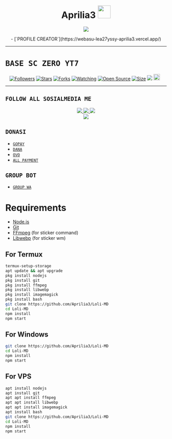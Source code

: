 <h1 align="center">Aprilia3 <img src="https://user-images.githubusercontent.com/1303154/88677602-1635ba80-d120-11ea-84d8-d263ba5fc3c0.gif" width="40px" alt=""><br></h1>
<p align="center">
<img src="https://telegra.ph/file/4a277a5eb76602b5d47d4.jpg" />
</p>

<p align="center">
- [`PROFILE CREATOR`](https://webasu-lea27yssy-aprilia3.vercel.app/)
</p>

------

# ```BASE SC ZERO YT7```
<p align="center">
<a href="https://github.com/Aprilia3/followers"><img title="Followers" src="https://img.shields.io/github/followers/Aprilia3?color=red&style=flat-square"></a>
<a href="https://github.com/Aprilia3/Loli-MD/stargazers/"><img title="Stars" src="https://img.shields.io/github/stars/Aprilia3/Loli-MD?color=blue&style=flat-square"></a>
<a href="https://github.com/Aprilia3/Loli-MD/network/members"><img title="Forks" src="https://img.shields.io/github/forks/Aprilia3/Loli-MD?color=red&style=flat-square"></a>
<a href="https://github.com/Aprilia3/Loli-MD/watchers"><img title="Watching" src="https://img.shields.io/github/watchers/Aprilia3/Loli-MD?label=Watchers&color=blue&style=flat-square"></a>
<a href="https://github.com/Aprilia3/Loli-MD"><img title="Open Source" src="https://badges.frapsoft.com/os/v2/open-source.svg?v=103"></a>
<a href="https://github.com/Aprilia3/Loli-MD/"><img title="Size" src="https://img.shields.io/github/repo-size/Aprilia3/Loli-MD?style=flat-square&color=green"></a>
<a href="https://hits.seeyoufarm.com"><img src="https://hits.seeyoufarm.com/api/count/incr/badge.svg?url=https%3A%2F%2Fgithub.com%2FAprilia3%2FLoli-MD&count_bg=%2379C83D&title_bg=%23555555&icon=probot.svg&icon_color=%2300FF6D&title=hits&edge_flat=false"/></a>
<a href="https://github.com/Aprilia3/Loli-MD/graphs/commit-activity"><img height="20" src="https://img.shields.io/badge/Maintained%3F-yes-green.svg"></a>&nbsp;&nbsp;
</p>
<p align='center'>
    </p>

-------

## ```FOLLOW ALL SOSIALMEDIA ME```
<p align="center">
<a href="https://instagram.com/Aprilia3"><img src="https://img.shields.io/badge/Instagram-E4405F?style=for-the-badge&logo=instagram&logoColor=white"/> 
<a href="https://wa.me/628811929177"><img src="https://img.shields.io/badge/WhatsApp-25D366?style=for-the-badge&logo=whatsapp&logoColor=white" />
<a href="https://www.youtube.com/c/BOTINDO"><img src="https://img.shields.io/badge/YouTube BOT INDO-ff0000?style=for-the-badge&logo=youtube&logoColor=ff000000&link=https://www.youtube.com/c/BOTINDO" /><br>
<a href="https://tiktok.com/@prii"><img src="https://img.shields.io/badge/Tiktok prii-black?style=for-the-badge&logo=tiktok&logoColor=ff000000&link=https://tiktok.com/@prii" /></a>
</p>

## ```DONASI```

- [`GOPAY`](https://tinyurl.com/ycnybypd)
- [`DANA`](https://tinyurl.com/ycnybypd)
- [`OVO`](https://tinyurl.com/ycnybypd)
- [`ALL PAYMENT`](https://tinyurl.com/ycnybypd)

## ```GROUP BOT```

- [`GROUP WA`]()

# Requirements
* [Node.js](https://nodejs.org/en/)
* [Git](https://git-scm.com/downloads)
* [FFmpeg](https://www.gyan.dev/ffmpeg/builds/) (for sticker command)
* [Libwebp](https://developers.google.com/speed/webp/download) (for sticker wm)

## For Termux
```bash
termux-setup-storage
apt update && apt upgrade
pkg install nodejs
pkg install git 
pkg install ffmpeg
pkg install libwebp 
pkg install imagemagick
pkg install bash
git clone https://github.com/Aprilia3/Loli-MD
cd Loli-MD
npm install
npm start
```
## For Windows
```bash
git clone https://github.com/Aprilia3/Loli-MD
cd Loli-MD
npm install
npm start
```
## For VPS
```bash
apt install nodejs 
apt install git 
apt apt install ffmpeg 
apt apt install libwebp 
apt apt install imagemagick
apt install bash
git clone https://github.com/Aprilia3/Loli-MD
cd Loli-MD
npm install
npm start
```

